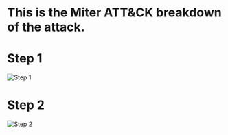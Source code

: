 # This is the Miter ATT&CK breakdown of the attack.

# Step 1

![Step 1](/Images/MiterAtt&ck1.png)

# Step 2 

![Step 2](/Images/MiterAtt&ck2.png)